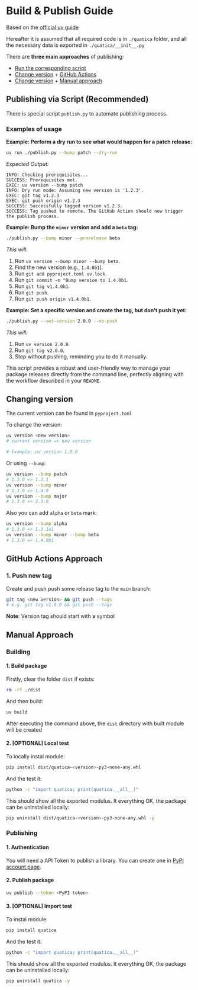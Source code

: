 # Build & Publish Guide

Based on the [official uv guide](https://docs.astral.sh/uv/guides/package/)

Hereafter it is assumed that all required code is in `./quatica` folder, and all the necessary data is exported in `./quatica/__init__.py`

There are **three main approaches** of publishing:

- [Run the corresponding script](#publishing-via-script-recommended)
- [Change version](#changing-version) + [GitHub Actions](#github-actions-approach)
- [Change version](#changing-version) + [Manual approach](#manual-approach)

## Publishing via Script (Recommended)

There is special script `publish.py` to automate publishing process.

### Examples of usage

**Example: Perform a dry run to see what would happen for a patch release:**

```bash
uv run ./publish.py --bump patch --dry-run
```

_Expected Output:_

```text
INFO: Checking prerequisites...
SUCCESS: Prerequisites met.
EXEC: uv version --bump patch
INFO: Dry run mode: Assuming new version is '1.2.3'.
EXEC: git tag v1.2.3
EXEC: git push origin v1.2.3
SUCCESS: Successfully tagged version v1.2.3.
SUCCESS: Tag pushed to remote. The GitHub Action should now trigger the publish process.
```

**Example: Bump the `minor` version and add a `beta` tag:**

```bash
./publish.py --bump minor --prerelease beta
```

_This will:_

1. Run `uv version --bump minor --bump beta`.
2. Find the new version (e.g., `1.4.0b1`).
3. Run `git add pyproject.toml uv.lock`.
4. Run `git commit -m "Bump version to 1.4.0b1`.
5. Run `git tag v1.4.0b1`.
6. Run `git push`.
7. Run `git push origin v1.4.0b1`.

**Example: Set a specific version and create the tag, but don't push it yet:**

```bash
./publish.py --set-version 2.0.0 --no-push
```

_This will:_

1. Run `uv version 2.0.0`.
2. Run `git tag v2.0.0`.
3. Stop without pushing, reminding you to do it manually.

This script provides a robust and user-friendly way to manage your package releases directly from the command line, perfectly aligning with the workflow described in your `README`.

## Changing version

The current version can be found in `pyproject.toml`

To change the version:

```bash
uv version <new version>
# current version => new version

# Example: uv version 1.0.0
```

Or using `--bump`:

```bash
uv version --bump patch
# 1.3.0 => 1.3.1
uv version --bump minor
# 1.3.0 => 1.4.0
uv version --bump major
# 1.3.0 => 2.3.0
```

Also you can add `alpha` or `beta` mark:

```bash
uv version --bump alpha
# 1.3.0 => 1.3.1a1
uv version --bump minor --bump beta
# 1.3.0 => 1.4.0b1
```

## GitHub Actions Approach

### 1. Push new tag

Create and push push some release tag to the `main` branch:

```bash
git tag <new version> && git push --tags
# e.g. git tag v1.0.0 && git push --tags
```

**Note**: Version tag should start with **v** symbol

## Manual Approach

### Building

#### 1. Build package

Firstly, clear the folder `dist` if exists:

```bash
rm -rf ./dist
```

And then build:

```bash
uv build
```

After executing the command above, the `dist` directory with built module will be created

#### 2. [OPTIONAL] Local test

To locally instal module:

```bash
pip install dist/quatica-<version>-py3-none-any.whl
```

And the test it:

```bash
python -c "import quatica; print(quatica.__all__)"
```

This should show all the exported modulus. It everything OK, the package can be uninstalled locally:

```bash
pip uninstall dist/quatica-<version>-py3-none-any.whl -y
```

### Publishing

#### 1. Authentication

You will need a API Token to publish a library. You can create one in [PyPI account page](https://pypi.org/manage/account/).

#### 2. Publish package

```bash
uv publish --token <PyPI token>
```

#### 3. [OPTIONAL] Import test

To instal module:

```bash
pip install quatica
```

And the test it:

```bash
python -c "import quatica; print(quatica.__all__)"
```

This should show all the exported modulus. It everything OK, the package can be uninstalled locally:

```bash
pip uninstall quatica -y
```
